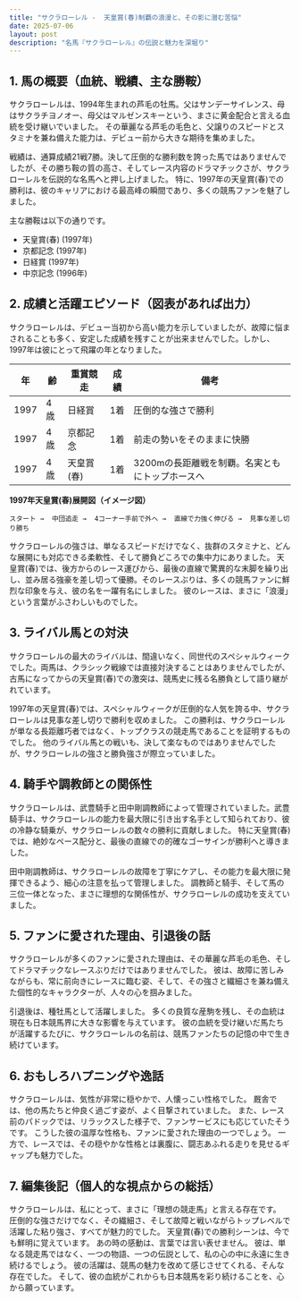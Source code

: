```yaml
---
title: "サクラローレル -  天皇賞(春)制覇の浪漫と、その影に潜む苦悩"
date: 2025-07-06
layout: post
description: "名馬『サクラローレル』の伝説と魅力を深堀り"
---
```


## 1. 馬の概要（血統、戦績、主な勝鞍）

サクラローレルは、1994年生まれの芦毛の牡馬。父はサンデーサイレンス、母はサクラチヨノオー、母父はマルゼンスキーという、まさに黄金配合と言える血統を受け継いでいました。  その華麗なる芦毛の毛色と、父譲りのスピードとスタミナを兼ね備えた能力は、デビュー前から大きな期待を集めました。

戦績は、通算成績21戦7勝。決して圧倒的な勝利数を誇った馬ではありませんでしたが、その勝ち鞍の質の高さ、そしてレース内容のドラマチックさが、サクラローレルを伝説的な名馬へと押し上げました。  特に、1997年の天皇賞(春)での勝利は、彼のキャリアにおける最高峰の瞬間であり、多くの競馬ファンを魅了しました。

主な勝鞍は以下の通りです。

* 天皇賞(春) (1997年)
* 京都記念 (1997年)
* 日経賞 (1997年)
* 中京記念 (1996年)


## 2. 成績と活躍エピソード（図表があれば出力）

サクラローレルは、デビュー当初から高い能力を示していましたが、故障に悩まされることも多く、安定した成績を残すことが出来ませんでした。しかし、1997年は彼にとって飛躍の年となりました。

| 年 | 齢 | 重賞競走 | 成績 | 備考 |
|---|---|---|---|---|
| 1997 | 4歳 | 日経賞 | 1着 | 圧倒的な強さで勝利 |
| 1997 | 4歳 | 京都記念 | 1着 | 前走の勢いをそのままに快勝 |
| 1997 | 4歳 | 天皇賞(春) | 1着 | 3200mの長距離戦を制覇。名実ともにトップホースへ |


**1997年天皇賞(春)展開図（イメージ図）**

```
スタート →  中団追走 →  4コーナー手前で外へ →  直線で力強く伸びる →  見事な差し切り勝ち
```

サクラローレルの強さは、単なるスピードだけでなく、抜群のスタミナと、どんな展開にも対応できる柔軟性、そして勝負どころでの集中力にありました。  天皇賞(春)では、後方からのレース運びから、最後の直線で驚異的な末脚を繰り出し、並み居る強豪を差し切って優勝。そのレースぶりは、多くの競馬ファンに鮮烈な印象を与え、彼の名を一躍有名にしました。  彼のレースは、まさに「浪漫」という言葉がふさわしいものでした。


## 3. ライバル馬との対決

サクラローレルの最大のライバルは、間違いなく、同世代のスペシャルウィークでした。両馬は、クラシック戦線では直接対決することはありませんでしたが、古馬になってからの天皇賞(春)での激突は、競馬史に残る名勝負として語り継がれています。

1997年の天皇賞(春)では、スペシャルウィークが圧倒的な人気を誇る中、サクラローレルは見事な差し切りで勝利を収めました。  この勝利は、サクラローレルが単なる長距離巧者ではなく、トップクラスの競走馬であることを証明するものでした。  他のライバル馬との戦いも、決して楽なものではありませんでしたが、サクラローレルの強さと勝負強さが際立っていました。


## 4. 騎手や調教師との関係性

サクラローレルは、武豊騎手と田中剛調教師によって管理されていました。武豊騎手は、サクラローレルの能力を最大限に引き出す名手として知られており、彼の冷静な騎乗が、サクラローレルの数々の勝利に貢献しました。  特に天皇賞(春)では、絶妙なペース配分と、最後の直線での的確なゴーサインが勝利へと導きました。

田中剛調教師は、サクラローレルの故障を丁寧にケアし、その能力を最大限に発揮できるよう、細心の注意を払って管理しました。  調教師と騎手、そして馬の三位一体となった、まさに理想的な関係性が、サクラローレルの成功を支えていました。


## 5. ファンに愛された理由、引退後の話

サクラローレルが多くのファンに愛された理由は、その華麗な芦毛の毛色、そしてドラマチックなレースぶりだけではありませんでした。  彼は、故障に苦しみながらも、常に前向きにレースに臨む姿、そして、その強さと繊細さを兼ね備えた個性的なキャラクターが、人々の心を掴みました。

引退後は、種牡馬として活躍しました。  多くの良質な産駒を残し、その血統は現在も日本競馬界に大きな影響を与えています。  彼の血統を受け継いだ馬たちが活躍するたびに、サクラローレルの名前は、競馬ファンたちの記憶の中で生き続けています。


## 6. おもしろハプニングや逸話

サクラローレルは、気性が非常に穏やかで、人懐っこい性格でした。  厩舎では、他の馬たちと仲良く過ごす姿が、よく目撃されていました。  また、レース前のパドックでは、リラックスした様子で、ファンサービスにも応じていたそうです。  こうした彼の温厚な性格も、ファンに愛された理由の一つでしょう。  一方で、レースでは、その穏やかな性格とは裏腹に、闘志あふれる走りを見せるギャップも魅力でした。


## 7. 編集後記（個人的な視点からの総括）

サクラローレルは、私にとって、まさに「理想の競走馬」と言える存在です。  圧倒的な強さだけでなく、その繊細さ、そして故障と戦いながらトップレベルで活躍した粘り強さ、すべてが魅力的でした。  天皇賞(春)での勝利シーンは、今でも鮮明に覚えています。  あの時の感動は、言葉では言い表せません。  彼は、単なる競走馬ではなく、一つの物語、一つの伝説として、私の心の中に永遠に生き続けるでしょう。  彼の活躍は、競馬の魅力を改めて感じさせてくれる、そんな存在でした。  そして、彼の血統がこれからも日本競馬を彩り続けることを、心から願っています。
